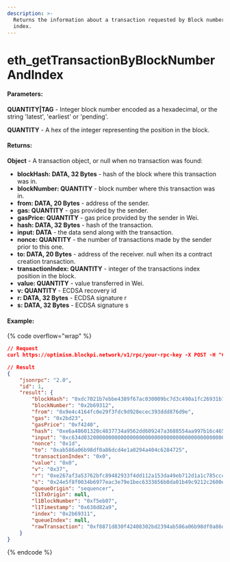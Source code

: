 ```yaml
---
description: >-
  Returns the information about a transaction requested by Block number and
  index.
---
```


# eth\_getTransactionByBlockNumberAndIndex

#### **Parameters:**

**QUANTITY|TAG** - Integer block number encoded as a hexadecimal, or the string 'latest', 'earliest' or 'pending'.

**QUANTITY** - A hex of the integer representing the position in the block.

#### **Returns:**

**Object** - A transaction object, or null when no transaction was found:

* **blockHash: DATA, 32 Bytes** - hash of the block where this transaction was in.
* **blockNumber: QUANTITY** - block number where this transaction was in.
* **from: DATA, 20 Bytes** - address of the sender.
* **gas: QUANTITY** - gas provided by the sender.
* **gasPrice: QUANTITY** - gas price provided by the sender in Wei.
* **hash: DATA, 32 Bytes** - hash of the transaction.
* **input: DATA** - the data send along with the transaction.
* **nonce: QUANTITY** - the number of transactions made by the sender prior to this one.
* **to: DATA, 20 Bytes** - address of the receiver. null when its a contract creation transaction.
* **transactionIndex: QUANTITY** - integer of the transactions index position in the block.
* **value: QUANTITY** - value transferred in Wei.
* **v: QUANTITY** - ECDSA recovery id
* **r: DATA, 32 Bytes** - ECDSA signature r
* **s: DATA, 32 Bytes** - ECDSA signature s

#### Example:

{% code overflow="wrap" %}
```json
// Request
curl https://optimism.blockpi.network/v1/rpc/your-rpc-key -X POST -H "Content-Type: application/json" --data '{"jsonrpc":"2.0","method":"eth_getTransactionByBlockNumberAndIndex","params":["latest", "0x0"],"id":1}'

// Result
{
    "jsonrpc": "2.0",
    "id": 1,
    "result": {
        "blockHash": "0xdc7021b7ebbe4389f67ac030009bc7d3c490a1fc26931b74876cfde62f73808a",
        "blockNumber": "0x2b69312",
        "from": "0x9e4c4164fc0e29f3fdc9d928ecec393ddd876d9e",
        "gas": "0x2bd23",
        "gasPrice": "0xf4240",
        "hash": "0xe6a48601320c4837734a9562dd609247a3688554aa997b16c465d056edc138cf",
        "input": "0xc634d0320000000000000000000000000000000000000000000000000000000000000001",
        "nonce": "0x1d",
        "to": "0xab586a06b98df0a86dcd4e1a0294a404c6284725",
        "transactionIndex": "0x0",
        "value": "0x0",
        "v": "0x37",
        "r": "0xe267af3a53762bfc89482933f4dd112a153da49eb712d1a1c785cccbc2e3090b",
        "s": "0x24e5f8f0034b6977eac3e79e1bec6333656b0da01b49c9212c2600e7d52ed3ba",
        "queueOrigin": "sequencer",
        "l1TxOrigin": null,
        "l1BlockNumber": "0xf5eb07",
        "l1Timestamp": "0x638d82a9",
        "index": "0x2b69311",
        "queueIndex": null,
        "rawTransaction": "0xf8871d830f42408302bd2394ab586a06b98df0a86dcd4e1a0294a404c628472580a4c634d032000000000000000000000000000000000000000000000000000000000000000137a0e267af3a53762bfc89482933f4dd112a153da49eb712d1a1c785cccbc2e3090ba024e5f8f0034b6977eac3e79e1bec6333656b0da01b49c9212c2600e7d52ed3ba"
    }
}
```
{% endcode %}
